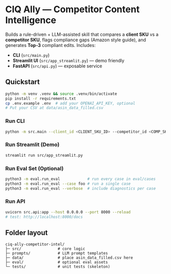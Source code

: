 # CIQ Ally — Competitor Content Intelligence
Builds a rule-driven + LLM-assisted skill that compares a **client SKU** vs a **competitor SKU**, flags compliance gaps (Amazon style guide), and generates **Top‑3** compliant edits. Includes:
- **CLI** (`src/main.py`)
- **Streamlit UI** (`src/app_streamlit.py`) — demo friendly
- **FastAPI** (`src/api.py`) — exposable service

## Quickstart
```bash
python -m venv .venv && source .venv/bin/activate
pip install -r requirements.txt
cp .env.example .env  # add your OPENAI_API_KEY, optional
# Put your CSV at data/asin_data_filled.csv
```

### Run CLI
```bash
python -m src.main --client_id <CLIENT_SKU_ID> --competitor_id <COMP_SKU_ID> --csv data/asin_data_filled.csv --out report.md
```

### Run Streamlit (Demo)
```bash
streamlit run src/app_streamlit.py
```

### Run Eval Set (Optional)
```bash
python3 -m eval.run_eval            # run every case in eval/cases
python3 -m eval.run_eval --case foo # run a single case
python3 -m eval.run_eval --verbose  # include diagnostics per case
```

### Run API
```bash
uvicorn src.api:app --host 0.0.0.0 --port 8000 --reload
# test: http://localhost:8000/docs
```

## Folder layout
```
ciq-ally-competitor-intel/
├─ src/                # core logic
├─ prompts/            # LLM prompt templates
├─ data/               # place asin_data_filled.csv here
├─ eval/               # optional eval assets
└─ tests/              # unit tests (skeleton)
```
